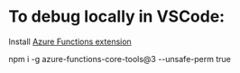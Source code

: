 # To debug locally in VSCode: 

Install [Azure Functions extension](https://marketplace.visualstudio.com/items?itemName=ms-azuretools.vscode-azurefunctions)

npm i -g azure-functions-core-tools@3 --unsafe-perm true
